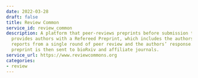 ```yaml
---
date: 2022-03-28
draft: false
title: Review Common
service_id: review_common
description: A platform that peer-reviews preprints before submission to a journal,
  provides authors with a Refereed Preprint, which includes the authors’ manuscript,
  reports from a single round of peer review and the authors’ response. The refereed
  preprint is then sent to bioRxiv and affiliate journals.
service_url: https://www.reviewcommons.org
categories:
- review
---
```



